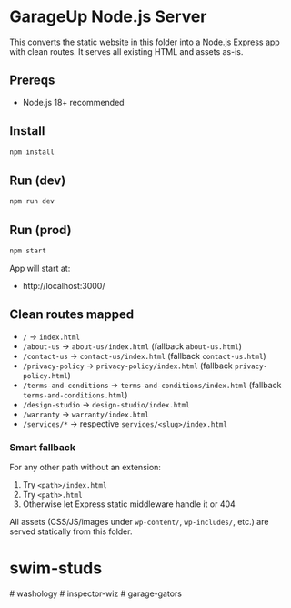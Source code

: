 # GarageUp Node.js Server

This converts the static website in this folder into a Node.js Express app with clean routes. It serves all existing HTML and assets as-is.

## Prereqs
- Node.js 18+ recommended

## Install
```bash
npm install
```

## Run (dev)
```bash
npm run dev
```

## Run (prod)
```bash
npm start
```

App will start at:
- http://localhost:3000/

## Clean routes mapped
- `/` -> `index.html`
- `/about-us` -> `about-us/index.html` (fallback `about-us.html`)
- `/contact-us` -> `contact-us/index.html` (fallback `contact-us.html`)
- `/privacy-policy` -> `privacy-policy/index.html` (fallback `privacy-policy.html`)
- `/terms-and-conditions` -> `terms-and-conditions/index.html` (fallback `terms-and-conditions.html`)
- `/design-studio` -> `design-studio/index.html`
- `/warranty` -> `warranty/index.html`
- `/services/*` -> respective `services/<slug>/index.html`

### Smart fallback
For any other path without an extension:
1. Try `<path>/index.html`
2. Try `<path>.html`
3. Otherwise let Express static middleware handle it or 404

All assets (CSS/JS/images under `wp-content/`, `wp-includes/`, etc.) are served statically from this folder.
# swim-studs
#   w a s h o l o g y  
 #   i n s p e c t o r - w i z  
 #   g a r a g e - g a t o r s  
 
